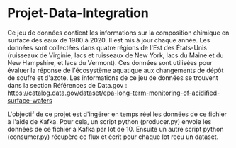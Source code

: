 # Projet-Data-Integration

Ce jeu de données contient les informations sur la composition chimique en surface des eaux de 1980 à 2020. Il est mis à jour chaque année. Les données sont collectées dans quatre régions de l'Est des États-Unis (ruisseaux de Virginie, lacs et ruisseaux de New York, lacs du Maine et du New Hampshire, et lacs du Vermont). Ces données sont utilisées pour évaluer la réponse de l'écosystème aquatique aux changements de dépôt de soufre et d'azote. Les informations de ce jeu de données se trouvent dans la section Références de Data.gov : https://catalog.data.gov/dataset/epa-long-term-monitoring-of-acidified-surface-waters

L'objectif de ce projet est d'ingérer en temps réel les données de ce fichier à l'aide de Kafka. Pour cela, un script python (producer.py) envoie les données de ce fichier à Kafka par lot de 10. Ensuite un autre script python (consumer.py)  récupère ce flux et écrit pour chaque lot reçu un dataset.
